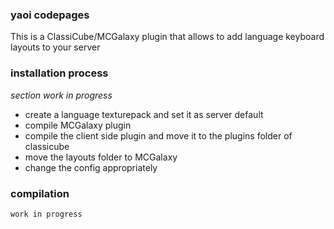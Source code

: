 ### yaoi codepages
This is a ClassiCube/MCGalaxy plugin that allows to add language keyboard layouts to your server

### installation process
*section work in progress*
- create a language texturepack and set it as server default
- compile MCGalaxy plugin 
- compile the client side plugin and move it to the plugins folder of classicube
- move the layouts folder to MCGalaxy
- change the config appropriately

### compilation
`work in progress`
